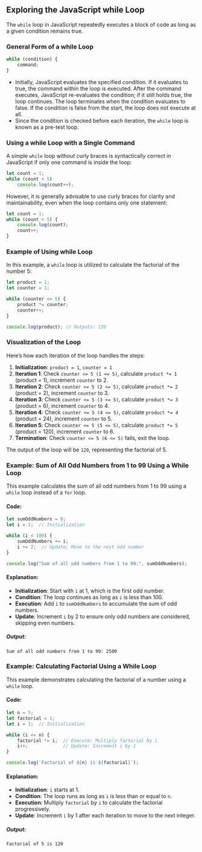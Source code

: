 ## Exploring the JavaScript while Loop
The `while` loop in JavaScript repeatedly executes a block of code as long as a given condition remains true.

### General Form of a while Loop
```js
while (condition) {
    command;
}
```
- Initially, JavaScript evaluates the specified condition. If it evaluates to true, the command within the loop is executed. After the command executes, JavaScript re-evaluates the condition; if it still holds true, the loop continues. The loop terminates when the condition evaluates to false. If the condition is false from the start, the loop does not execute at all.
- Since the condition is checked before each iteration, the `while` loop is known as a pre-test loop.

### Using a while Loop with a Single Command
A simple `while` loop without curly braces is syntactically correct in JavaScript if only one command is inside the loop:
```js
let count = 1;
while (count < 5)
    console.log(count++);
```

However, it is generally advisable to use curly braces for clarity and maintainability, even when the loop contains only one statement:
```js
let count = 1;
while (count < 5) {
    console.log(count);
    count++;
}
```

### Example of Using while Loop
In this example, a `while` loop is utilized to calculate the factorial of the number 5:
```js
let product = 1;
let counter = 1;

while (counter <= 5) {
    product *= counter;
    counter++;
}

console.log(product); // Outputs: 120
```

### Visualization of the Loop
Here’s how each iteration of the loop handles the steps:

1. **Initialization**: `product = 1`, `counter = 1`
2. **Iteration 1**: Check `counter <= 5 (1 <= 5)`, calculate `product *= 1` (product = 1), increment `counter` to 2.
3. **Iteration 2**: Check `counter <= 5 (2 <= 5)`, calculate `product *= 2` (product = 2), increment `counter` to 3.
4. **Iteration 3**: Check `counter <= 5 (3 <= 5)`, calculate `product *= 3` (product = 6), increment `counter` to 4.
5. **Iteration 4**: Check `counter <= 5 (4 <= 5)`, calculate `product *= 4` (product = 24), increment `counter` to 5.
6. **Iteration 5**: Check `counter <= 5 (5 <= 5)`, calculate `product *= 5` (product = 120), increment `counter` to 6.
7. **Termination**: Check `counter <= 5 (6 <= 5)` fails, exit the loop.

The output of the loop will be `120`, representing the factorial of 5.

### Example: Sum of All Odd Numbers from 1 to 99 Using a While Loop
This example calculates the sum of all odd numbers from 1 to 99 using a `while` loop instead of a `for` loop.

#### Code:
```js
let sumOddNumbers = 0;
let i = 1;  // Initialization

while (i < 100) {
    sumOddNumbers += i;
    i += 2;  // Update: Move to the next odd number
}

console.log("Sum of all odd numbers from 1 to 99:", sumOddNumbers);
```

#### Explanation:
- **Initialization**: Start with `i` at 1, which is the first odd number.
- **Condition**: The loop continues as long as `i` is less than 100.
- **Execution**: Add `i` to `sumOddNumbers` to accumulate the sum of odd numbers.
- **Update**: Increment `i` by 2 to ensure only odd numbers are considered, skipping even numbers.
##### Output:
```text
Sum of all odd numbers from 1 to 99: 2500
```

### Example: Calculating Factorial Using a While Loop
This example demonstrates calculating the factorial of a number using a `while` loop.

#### Code:
```js
let n = 5;
let factorial = 1;
let i = 1;  // Initialization

while (i <= n) {
    factorial *= i;  // Execute: Multiply factorial by i
    i++;             // Update: Increment i by 1
}

console.log(`Factorial of ${n} is ${factorial}`);
```

#### Explanation:
- **Initialization**: `i` starts at 1.
- **Condition**: The loop runs as long as `i` is less than or equal to `n`.
- **Execution**: Multiply `factorial` by `i` to calculate the factorial progressively.
- **Update**: Increment `i` by 1 after each iteration to move to the next integer.

##### Output:
```text
Factorial of 5 is 120
```

